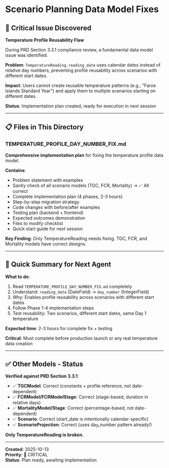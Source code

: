 # Scenario Planning Data Model Fixes

## 🔴 Critical Issue Discovered

**Temperature Profile Reusability Flaw**

During PRD Section 3.3.1 compliance review, a fundamental data model issue was identified:

**Problem**: `TemperatureReading.reading_date` uses calendar dates instead of relative day numbers, preventing profile reusability across scenarios with different start dates.

**Impact**: Users cannot create reusable temperature patterns (e.g., "Faroe Islands Standard Year") and apply them to multiple scenarios starting on different dates.

**Status**: Implementation plan created, ready for execution in next session

---

## 📋 Files in This Directory

### TEMPERATURE_PROFILE_DAY_NUMBER_FIX.md

**Comprehensive implementation plan** for fixing the temperature profile data model.

**Contains**:
- Problem statement with examples
- Sanity check of all scenario models (TGC, FCR, Mortality) → ✅ All correct
- Complete implementation plan (4 phases, 2-3 hours)
- Step-by-step migration strategy
- Code changes with before/after examples
- Testing plan (backend + frontend)
- Expected outcomes demonstration
- Files to modify checklist
- Quick start guide for next session

**Key Finding**: Only TemperatureReading needs fixing. TGC, FCR, and Mortality models have correct designs.

---

## 🎯 Quick Summary for Next Agent

**What to do**:
1. Read `TEMPERATURE_PROFILE_DAY_NUMBER_FIX.md` completely
2. Understand: `reading_date` (DateField) → `day_number` (IntegerField)  
3. Why: Enables profile reusability across scenarios with different start dates
4. Follow Phase 1-4 implementation steps
5. Test reusability: Two scenarios, different start dates, same Day 1 temperature

**Expected time**: 2-3 hours for complete fix + testing

**Critical**: Must complete before production launch or any real temperature data creation

---

## ✅ Other Models - Status

**Verified against PRD Section 3.3.1**:

- ✅ **TGCModel**: Correct (constants + profile reference, not date-dependent)
- ✅ **FCRModel/FCRModelStage**: Correct (stage-based, duration in relative days)
- ✅ **MortalityModel/Stage**: Correct (percentage-based, not date-dependent)
- ✅ **Scenario**: Correct (start_date is intentionally calendar-specific)
- ✅ **ScenarioProjection**: Correct (uses day_number pattern already!)

**Only TemperatureReading is broken.**

---

**Created**: 2025-10-13  
**Priority**: 🔴 CRITICAL  
**Status**: Plan ready, awaiting implementation

